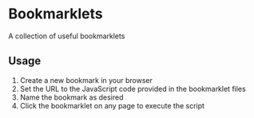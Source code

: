 # Bookmarklets
A collection of useful bookmarklets

## Usage

1. Create a new bookmark in your browser
2. Set the URL to the JavaScript code provided in the bookmarklet files
3. Name the bookmark as desired
4. Click the bookmarklet on any page to execute the script
